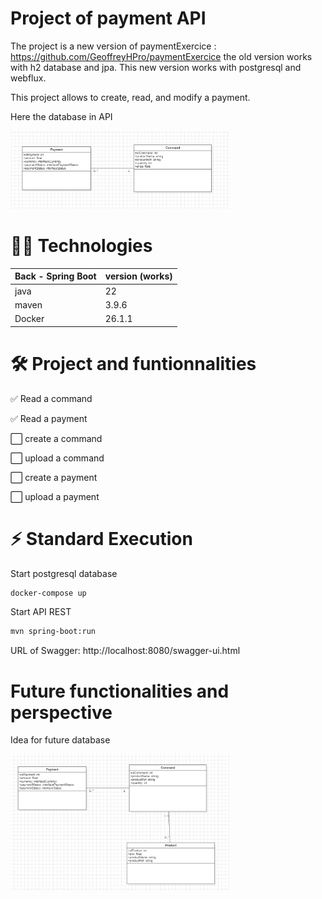 # Project of payment API

The project is a new version of paymentExercice : https://github.com/GeoffreyHPro/paymentExercice
the old version works with h2 database and jpa.
This new version works with postgresql and webflux. 

This project allows to create, read, and modify a payment. 

Here the database in API

<img src="public/demo.png" width="350"/>

# 👩‍💻 Technologies

| Back - Spring Boot | version (works) | 
| --- | --- |
| java | 22 |
| maven| 3.9.6 |
| Docker| 26.1.1 |

# 🛠 Project and funtionnalities

✅ Read a command

✅ Read a payment

⬜ create a command

⬜ upload a command

⬜ create a payment

⬜ upload a payment

# ⚡️ Standard Execution

Start postgresql database

```bash
docker-compose up
```

Start API REST

```bash
mvn spring-boot:run
```

URL of Swagger: http://localhost:8080/swagger-ui.html

# Future functionalities and perspective

Idea for future database

<img src="public/futur.png" width="350"/>